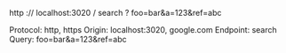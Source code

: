 http    ://    localhost:3020      /     search     ?     foo=bar&a=123&ref=abc

Protocol: http, https
Origin: localhost:3020, google.com
Endpoint: search
Query: foo=bar&a=123&ref=abc